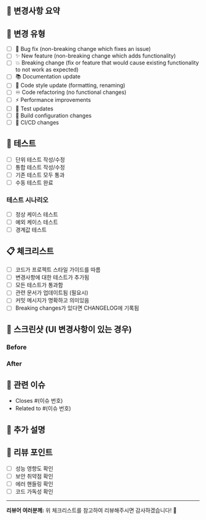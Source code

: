 ## 📝 변경사항 요약

<!-- 이 PR에서 변경한 내용을 간략히 설명해주세요 -->

## 🔧 변경 유형

<!-- 해당하는 항목에 x를 표시해주세요 -->
- [ ] 🐛 Bug fix (non-breaking change which fixes an issue)
- [ ] ✨ New feature (non-breaking change which adds functionality)
- [ ] 💥 Breaking change (fix or feature that would cause existing functionality to not work as expected)
- [ ] 📚 Documentation update
- [ ] 🎨 Code style update (formatting, renaming)
- [ ] ♾️ Code refactoring (no functional changes)
- [ ] ⚡ Performance improvements
- [ ] 🧪 Test updates
- [ ] 🔧 Build configuration changes
- [ ] 🚀 CI/CD changes

## 🧪 테스트

<!-- 테스트 관련 정보를 체크해주세요 -->
- [ ] 단위 테스트 작성/수정
- [ ] 통합 테스트 작성/수정  
- [ ] 기존 테스트 모두 통과
- [ ] 수동 테스트 완료

### 테스트 시나리오
<!-- 수행한 테스트 시나리오를 설명해주세요 -->
- [ ] 정상 케이스 테스트
- [ ] 예외 케이스 테스트
- [ ] 경계값 테스트

## 📋 체크리스트

<!-- PR 제출 전 다음 항목들을 확인해주세요 -->
- [ ] 코드가 프로젝트 스타일 가이드를 따름
- [ ] 변경사항에 대한 테스트가 추가됨
- [ ] 모든 테스트가 통과함
- [ ] 관련 문서가 업데이트됨 (필요시)
- [ ] 커밋 메시지가 명확하고 의미있음
- [ ] Breaking changes가 있다면 CHANGELOG에 기록됨

## 📸 스크린샷 (UI 변경사항이 있는 경우)

<!-- UI 변경사항이 있다면 Before/After 스크린샷을 첨부해주세요 -->

### Before
<!-- 변경 전 스크린샷 -->

### After  
<!-- 변경 후 스크린샷 -->

## 🔗 관련 이슈

<!-- 관련된 이슈가 있다면 링크해주세요 -->
- Closes #(이슈 번호)
- Related to #(이슈 번호)

## 📝 추가 설명

<!-- 리뷰어가 알아야 할 추가 정보나 특별한 고려사항이 있다면 적어주세요 -->

## 🎯 리뷰 포인트

<!-- 리뷰어가 특별히 확인해주었으면 하는 부분이 있다면 적어주세요 -->
- [ ] 성능 영향도 확인
- [ ] 보안 취약점 확인  
- [ ] 에러 핸들링 확인
- [ ] 코드 가독성 확인

---

**리뷰어 여러분께:** 위 체크리스트를 참고하여 리뷰해주시면 감사하겠습니다! 🙏
